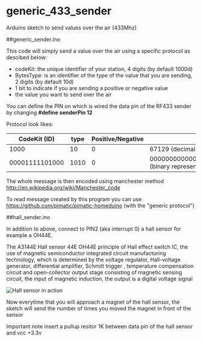 generic_433_sender
==================

Arduino sketch to send values over the air (433Mhz)

##generic_sender.ino

This code will simply send a value over the air using a specific protocol as descibed below:
* codeKit: the unique identifier of your station, 4 digits (by default 1000d)
* BytesType: is an identifier of the type of the value that you are sending, 2 digits (by default 10d)
* 1 bit to indicate if you are sending a positive or negative value
* the value you want to send over the air

You can define the PIN on which is wired the data pin of the RF433 sender by changing 
**#define senderPin 12**

Protocol look likes:

CodeKit (ID) | type | Positive/Negative | Value
------------ | ---- | ----------------- | -----
1000 | 10 | 0 | 67129 (decimal representation)
00001111101000 | 1010 | 0 | 000000000000010000011000111001 (binary representation)

The whole message is then encoded using manchester method http://en.wikipedia.org/wiki/Manchester_code 

To read message created by this program you can use https://github.com/pimatic/pimatic-homeduino (with the "generic protocol")


##hall_sender.ino

In addition to above, connect to PIN2 (aka interrupt 0) a hall sensor for example a OH44E.

The A3144E Hall sensor 44E OH44E principle of Hall effect switch IC, the use of magnetic semiconductor integrated circuit manufacturing technology, which is determined by the voltage regulator, Hall-voltage generator, differential amplifier, Schmitt trigger , temperature compensation circuit and open-collector output stage consisting of magnetic sensing circuit, the input of magnetic induction, the output is a digital voltage signal

![Hall sensor in action](http://img.linuxfr.org/img/687474703a2f2f6a6f6c696d6f6e742e66722f6f70656e656e657267796d6f6e69746f722f6761735f73656e736f725f7373343531615f66726f6e745f736d616c6c2e6a7067/gas_sensor_ss451a_front_small.jpg)

Now everytime that you will approach a magnet of the hall sensor, the sketch will send the number of times you moved the magnet in front of the sensor

Important note insert a pullup resitor 1K between data pin of the hall sensor and vcc +3.3v

